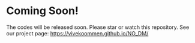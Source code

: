 # Coming Soon!
The codes will be released soon. Please star or watch this repository. 
See our project page: https://vivekoommen.github.io/NO_DM/
